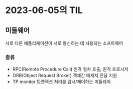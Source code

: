 # 2023-06-05의 TIL

## 미들웨어

서로 다른 애플리케이션이 서로 통신하는 데 사용되는 소프트웨어

### 종류

- RPC(Remote Procedure Call) 원격 절차 호출, 원격 프로시저
- ORB(Object Request Broker) 객체간 메세지 전달 지원
- TP monitor 트랜잭션 처리를 감시/제어하는 미들웨어
